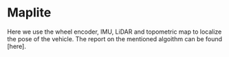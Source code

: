 # Maplite

Here we use the wheel encoder, IMU, LiDAR and topometric map to localize the pose of the vehicle. The report on the mentioned algoithm can be found [here].
